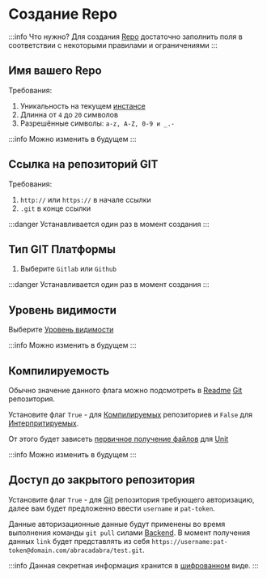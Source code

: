 # Создание Repo

:::info Что нужно?
Для создания [Repo](/definitions#repo) достаточно заполнить поля в соответствии с некоторыми правилами и ограничениями
:::

## Имя вашего Repo

Требования:
1. Уникальность на текущем [инстансе](/definitions#instance)
1. Длинна от `4` до `20` символов
1. Разрешённые символы: `a-z, A-Z, 0-9 и _.-`

:::info
Можно изменить в будущем
:::

## Cсылка на репозиторий GIT

Требования:
1. `http://` или `https://` в начале ссылки
1. `.git` в конце ссылки

:::danger
Устанавливается один раз в момент создания
:::

## Тип GIT Платформы
1. Выберите `Gitlab` или `Github`

:::danger
Устанавливается один раз в момент создания
:::

## Уровень видимости
Выберите [Уровень видимости](/mechanics/visibility)

:::info
Можно изменить в будущем
:::

## Компилируемость
Обычно значение данного флага можно подсмотреть в [Readme](/definitions#readme-file) [Git](/definitions#git) репозитория.

Установите флаг `True` - для [Компилируемых](/definitions#compilable) репозиториев и `False` для [Интерпритируемых](/definitions#interpreterable).

От этого будет зависеть [первичное получение файлов](/user/create-unit#получение-фаилов-развертывания) для [Unit](/definitions#unit)

:::info
Можно изменить в будущем
:::

## Доступ до закрытого репозитория
Установите флаг `True` - для [Git](/definitions#git) репозитория требующего авторизацию, далее вам будет предложенно ввести `username` и `pat-token`.

Данные авторизационные данные будут применены во время выполнения команды `git pull` силами [Backend](/definitions#backend). В момент получения данных `link` будет представлять из себя `https://username:pat-token@domain.com/abracadabra/test.git`.

:::info
Данная секретная информация хранится в [шифрованном](/mechanics/cipher) виде.
:::

